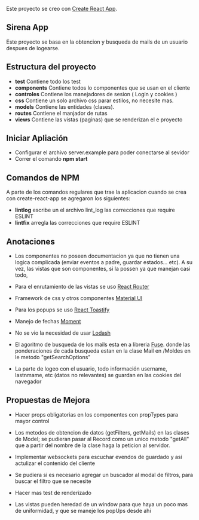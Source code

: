 Este proyecto se creo con  [Create React App](https://github.com/facebook/create-react-app).

## Sirena App

Este proyecto se basa en la obtencion y busqueda de mails de un usuario despues de logearse.

## Estructura del proyecto

* **test** Contiene todo los test
* **components** Contiene todos lo componentes que se usan en el cliente
* **controles** Contiene los manejadores de sesion ( Login y cookies )
* **css** Contiene un solo archivo css parar estilos, no necesite mas.
* **models** Contiene las entidades (clases).
* **routes** Contiene el manjador de rutas 
* **views** Contiene las vistas (paginas) que se renderizan el e proyecto

## Iniciar Apliación
   
   * Configurar el archivo server.example para poder conectarse al sevidor 
   * Correr el comando **npm start**

## Comandos de NPM

A parte de los comandos regulares que trae la aplicacion cuando se crea con create-react-app
se agregaron los siguientes: 

 * **lintlog** escribe un el archivo lint_log las correcciones que require ESLINT 
 * **lintfix** arregla las correcciones que require ESLINT



## Anotaciones

* Los componentes no poseen documentacion ya que no tienen una logica complicada 
(enviar eventos a padre, guardar estados... etc). A su vez, las vistas
que son componentes, si la possen ya que manejan casi todo,

* Para el enrutamiento de las vistas se uso [React Router]()

* Framework de css y otros componentes [Material UI]()

* Para los popups se uso [React Toastify]()

* Manejo de fechas [Moment]()

* No se vio la necesidad de usar [Lodash]()

* El agoritmo de busqueda de los mails esta en a libreria [Fuse](https://www.npmjs.com/package/fuse).
    donde las ponderaciones de cada busqueda estan en la clase Mail en /Moldes en le metodo "getSearchOptions"

* La parte de logeo con el usuario, todo información username, lastnmame, etc (datos no relevantes)
se guardan en las cookies del navegador


## Propuestas de Mejora

* Hacer props obligatorias en los componentes con propTypes para mayor control

*  Los metodos de obtencion de datos (getFilters, getMails) en las clases de Model; se pudieran pasar al Record como un
 unico metodo "getAll" que a partir del nombre de la clase haga la peticion al servidor.
 
* Implementar websockets para escuchar evendos de guardado y asi actulizar el contenido del cliente
 
* Se pudiera si es necesario agregar un buscador al modal de filtros, para buscar 
el filtro que se necesite

* Hacer mas test de renderizado

* Las vistas pueden heredad de un window para que haya un poco mas de uniformidad, y que se maneje los 
popUps desde ahi
